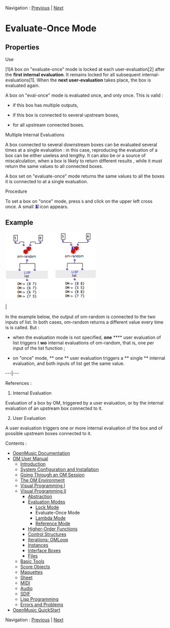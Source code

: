 
Navigation : [Previous](LockMode "page précédente\(Lock Mode\)") |
[Next](LambdaMode "Next\(Lambda Mode\)")

# Evaluate-Once Mode

## Properties

Use

[1]A box on "evaluate-once" mode is locked at each user-evaluation[2] after
the **first internal evaluation**. It remains locked for all subsequent
internal-evaluations[1]. When the **next user-evaluation** takes place, the
box is evaluated again.

A box on "eval-once" mode is evaluated once, and only once. This is valid :

  * if this box has multiple outputs,

  * if this box is connected to several upstream boxes,

  * for all upstream connected boxes.

Multiple Internal Evaluations

A box connected to several downstream boxes can be  evaluated several times at
a single evaluation : in this case, reproducing the evaluation of a box can be
either useless and lengthy. It can also be or a source of miscalculation,
when a box is likely to return different results , while it must return the
same values to all connected boxes.

A box set on "evaluate-once" mode returns the same values to all the boxes it
is connected to at a single evaluation.

Procedure

To set a box on "once" mode, press `b` and click on the upper left cross once.
A small ![](../res/oneicon_icon.png) icon appears.

## Example

![](../res/evalonce11.png)

|

In the example below, the output of om-random is connected to the two inputs
of list. In both cases, om-random returns a different value every time is is
called. But :

  * when the evaluation mode is not specified,  **one** **** user evaluation of list triggers t **wo** internal evaluations of om-random, that is, one per input of the list function ;

  * on "once" mode, ** one ** user evaluation triggers a ** single ** internal evaluation, and both inputs of list get the same value. 

  
  
---|---  
  
References :

  1. Internal Evaluation

Evaluation of a box by OM, triggered by a user evaluation, or by the internal
evaluation of an upstream box connected to it.

  2. User Evaluation

A user evaluation triggers one or more internal evaluation of the box and of
possible upstream boxes connected to it.

Contents :

  * [OpenMusic Documentation](OM-Documentation)
  * [OM User Manual](OM-User-Manual)
    * [Introduction](00-Contents)
    * [System Configuration and Installation](Installation)
    * [Going Through an OM Session](Goingthrough)
    * [The OM Environment](Environment)
    * [Visual Programming I](BasicVisualProgramming)
    * [Visual Programming II](AdvancedVisualProgramming)
      * [Abstraction](Abstraction)
      * [Evaluation Modes](EvalModes)
        * [Lock Mode](LockMode)
        * Evaluate-Once Mode
        * [Lambda Mode](LambdaMode)
        * [Reference Mode](RefMode)
      * [Higher-Order Functions](HighOrder)
      * [Control Structures](Control)
      * [Iterations: OMLoop](OMLoop)
      * [Instances](Instances)
      * [Interface Boxes](InterfaceBoxes)
      * [Files](Files)
    * [Basic Tools](BasicObjects)
    * [Score Objects](ScoreObjects)
    * [Maquettes](Maquettes)
    * [Sheet](Sheet)
    * [MIDI](MIDI)
    * [Audio](Audio)
    * [SDIF](SDIF)
    * [Lisp Programming](Lisp)
    * [Errors and Problems](errors)
  * [OpenMusic QuickStart](QuickStart-Chapters)

Navigation : [Previous](LockMode "page précédente\(Lock Mode\)") |
[Next](LambdaMode "Next\(Lambda Mode\)")

